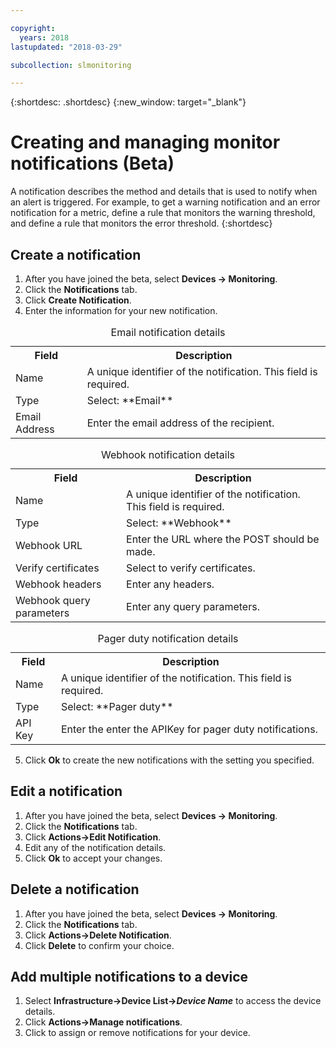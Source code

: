 ```yaml
---

copyright:
  years: 2018
lastupdated: "2018-03-29"

subcollection: slmonitoring

---
```


{:shortdesc: .shortdesc}
{:new_window: target="_blank"}

# Creating and managing monitor notifications (Beta)
A notification describes the method and details that is used to notify when an alert is triggered. For example, to get a warning notification and an error notification for a metric, define a rule that monitors the warning threshold, and define a rule that monitors the error threshold.
{:shortdesc}

## Create a notification

 1. After you have joined the beta, select **Devices -> Monitoring**.
 2. Click the **Notifications** tab.
 3. Click **Create Notification**.
 4. Enter the information for your new notification.

<table>
  <caption>Email notification details</caption>
  <tr>
     <th>Field</th>
     <th>Description</th>
  </tr>
  <tr>
    <td>Name</td>
    <td>A unique identifier of the notification. This field is required.</td>
  </tr>
  <tr>
    <td>Type</td>
    <td>Select: **Email**</td>
  </tr>
  <tr>
    <td>Email Address</td>
    <td>Enter the email address of the recipient.</td>
  </tr>
</table>

<table>
  <caption>Webhook notification details</caption>
  <tr>
     <th>Field</th>
     <th>Description</th>
  </tr>
  <tr>
    <td>Name</td>
    <td>A unique identifier of the notification. This field is required.</td>
  </tr>
  <tr>
    <td>Type</td>
    <td>Select: **Webhook**</td>
  </tr>
  <tr>
    <td>Webhook URL</td>
    <td>Enter the URL where the POST should be made.</td>
  </tr>
  <tr>
  <td>Verify certificates</td>
    <td>Select to verify certificates.</td>
  </tr>
  <tr>
    <td>Webhook headers</td>
    <td>Enter any headers.</td>
  </tr>
  <tr>
    <td>Webhook query parameters</td>
    <td>Enter any query parameters.</td>
  </tr>
</table>

<table>
  <caption>Pager duty notification details</caption>
  <tr>
     <th>Field</th>
     <th>Description</th>
  </tr>
  <tr>
    <td>Name</td>
    <td>A unique identifier of the notification. This field is required.</td>
  </tr>
  <tr>
    <td>Type</td>
    <td>Select: **Pager duty**</td>
  </tr>
  <tr>
    <td>API Key</td>
    <td>Enter the enter the APIKey for pager duty notifications.</td>
  </tr>
</table>


5. Click **Ok** to create the new notifications with the setting you specified.

## Edit a notification
 1. After you have joined the beta, select **Devices -> Monitoring**.
 2. Click the **Notifications** tab.
3. Click **Actions->Edit Notification**.
4. Edit any of the notification details.
5. Click **Ok** to accept your changes.

## Delete a notification
1. After you have joined the beta, select **Devices -> Monitoring**.
2. Click the **Notifications** tab.
3. Click **Actions->Delete Notification**.
4. Click **Delete** to confirm your choice.

## Add multiple notifications to a device
1. Select **Infrastructure->Device List->*Device Name*** to access the device details.
2. Click **Actions->Manage notifications**.
4. Click to assign or remove notifications for your device.

